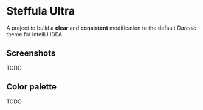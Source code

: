 # Steffula Ultra

A project to build a **clear** and **consistent** modification to the default *Darcula* theme for IntelliJ IDEA.

## Screenshots

TODO

## Color palette

TODO